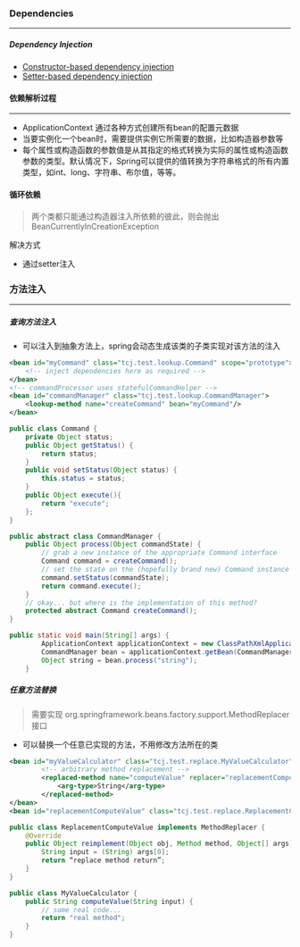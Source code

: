 ### Dependencies

----

##### Dependency Injection

* [Constructor-based dependency injection](https://docs.spring.io/spring-framework/docs/current/spring-framework-reference/core.html#beans-constructor-injection)
* [Setter-based dependency injection](https://docs.spring.io/spring-framework/docs/current/spring-framework-reference/core.html#beans-setter-injection)



#### 依赖解析过程

---

* ApplicationContext 通过各种方式创建所有bean的配置元数据
* 当要实例化一个bean时，需要提供实例它所需要的数据，比如构造器参数等
* 每个属性或构造函数的参数值是从其指定的格式转换为实际的属性或构造函数参数的类型。默认情况下，Spring可以提供的值转换为字符串格式的所有内置类型，如int、long、字符串、布尔值，等等。



#### 循环依赖

> 两个类都只能通过构造器注入所依赖的彼此，则会抛出 BeanCurrentlyInCreationException

解决方式

* 通过setter注入







### 方法注入

---

##### 查询方法注入

* 可以注入到抽象方法上，spring会动态生成该类的子类实现对该方法的注入

~~~xml
<bean id="myCommand" class="tcj.test.lookup.Command" scope="prototype">
    <!-- inject dependencies here as required -->
</bean>
<!-- commandProcessor uses statefulCommandHelper -->
<bean id="commandManager" class="tcj.test.lookup.CommandManager">
    <lookup-method name="createCommand" bean="myCommand"/>
</bean>
~~~

~~~java
public class Command {
	private Object status;
	public Object getStatus() {
		return status;
	}
	public void setStatus(Object status) {
		this.status = status;
	}
	public Object execute(){
		return "execute";
	};
}
~~~

~~~java
public abstract class CommandManager {
	public Object process(Object commandState) {
		// grab a new instance of the appropriate Command interface
		Command command = createCommand();
		// set the state on the (hopefully brand new) Command instance
		command.setStatus(commandState);
		return command.execute();
	}
	// okay... but where is the implementation of this method?
	protected abstract Command createCommand();
}
~~~

~~~java
public static void main(String[] args) {
		ApplicationContext applicationContext = new ClassPathXmlApplicationContext("lookup.xml");
		CommandManager bean = applicationContext.getBean(CommandManager.class);
		Object string = bean.process("string");
	}
~~~



##### 任意方法替换
> 需要实现 org.springframework.beans.factory.support.MethodReplacer 接口
* 可以替换一个任意已实现的方法，不用修改方法所在的类
~~~xml
<bean id="myValueCalculator" class="tcj.test.replace.MyValueCalculator">
		<!-- arbitrary method replacement -->
		<replaced-method name="computeValue" replacer="replacementComputeValue">
			<arg-type>String</arg-type>
		</replaced-method>
</bean>
<bean id="replacementComputeValue" class="tcj.test.replace.ReplacementComputeValue"/>
~~~

~~~java
public class ReplacementComputeValue implements MethodReplacer {
	@Override
	public Object reimplement(Object obj, Method method, Object[] args) throws Throwable {		 // get the input value, work with it, and return a computed result
		String input = (String) args[0];
		return “replace method return”;
	}
}
~~~

~~~java
public class MyValueCalculator {
	public String computeValue(String input) {
		// some real code...
		return "real method";
	}
}
~~~

